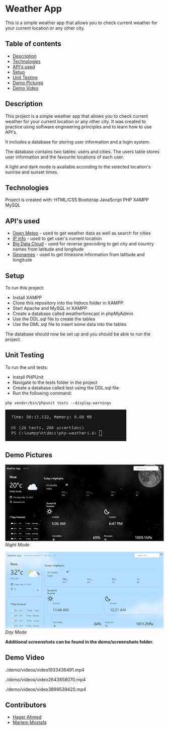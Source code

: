 # Weather App 
This is a simple weather app that allows you to check current weather for your current location or any other city.
## Table of contents
* [Description](#description)
* [Technologies](#technologies)
* [API's used](#apis-used)
* [Setup](#setup)
* [Unit Testing](#unit-testing)
* [Demo Pictures](#demo-pictures)
* [Demo Video](#demo-video)

## Description
This project is a simple weather app that allows you to check current weather for your current location or any other city. It was created to practice using software engineering principles and to learn how to use API's.

It includes a database for storing user information and a login system.

The database contains two tables: users and cities. The users table stores user information and the favourite locations of each user.

A light and dark mode is available according to the selected location's sunrise and sunset times.

## Technologies
Project is created with:
HTML/CSS
Bootstrap
JavaScript
PHP 
XAMPP
MySQL

## API's used
- [Open Meteo](https://open-meteo.com/en/docs) - used to get weather data as well as search for cities
- [IP info](https://ipinfo.io/) - used to get user's current location
- [Big Data Cloud](https://www.bigdatacloud.com/) - used for reverse geocoding to get city and country names from latitude and longitude
- [Geonames](https://www.geonames.org/) - used to get timezone information from latitude and longitude

## Setup
To run this project:
- Install XAMPP
- Clone this repository into the htdocs folder in XAMPP
- Start Apache and MySQL in XAMPP
- Create a database called weatherforecast in phpMyAdmin
- Use the DDL.sql file to create the tables
- Use the DML.sql file to insert some data into the tables

The database should now be set up and you should be able to run the project.

## Unit Testing
To run the unit tests:
- Install PHPUnit
- Navigate to the tests folder in the project
- Create a database called test using the DDL.sql file
- Run the following command:
```
php vendor/bin/phpunit tests --display-warnings
```
![image](./demo/screenshots/7.jpg)
<!-- Demo -->
## Demo Pictures
<p style="text-align: center; font-weight: bold;">

![image](./demo/screenshots/1.png)
*Night Mode*
</p>
<p>

![image](./demo/screenshots/3.png)
*Day Mode*
</p>

**Additional screenshots can be found in the demo/screenshots folder.**
## Demo Video

./demo/videos/video1933436491.mp4

./demo/videos/video2643858070.mp4

./demo/videos/video3899539420.mp4


## Contributors
- [Hager Ahmed](https://github.com/hager46)
- [Mariem Mostafa](https://github.com/MariemMostafa)
